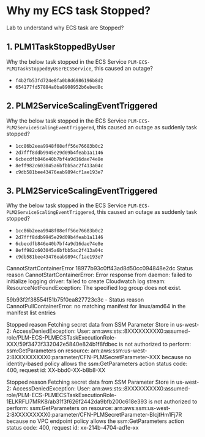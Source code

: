 Why my ECS task Stopped?
===
Lab to understand why ECS task are Stopped?

## 1. PLM1TaskStoppedByUser 
Why the below task stopped in the ECS Service `PLM-ECS-PLM1TaskStoppedByUserECSService`, this caused an outage?
- `f4b2fb53fd724e8fa0b8d6986196b8d2`
- `654177fd57884a0ba8908952b6ebed8c`

## 2. PLM2ServiceScalingEventTriggered 
Why the below task stopped in the ECS Service `PLM-ECS-PLM2ServiceScalingEventTriggered`, this caused an outage as suddenly task stopped?
- `1cc86b2eea9948f08eff56e76683b0c2`
- `2d7fff8ddb9945e29d09b4feab1a1146`
- `6cbecdfb846e40b7bf4a9d16dae74e8e`
- `8eff982c603045a6bfbb5ac2f413a04c`
- `c9db581bee43476eab9894cf1ae193e7`

## 3. PLM2ServiceScalingEventTriggered 
Why the below task stopped in the ECS Service `PLM-ECS-PLM2ServiceScalingEventTriggered`, this caused an outage as suddenly task stopped?
- `1cc86b2eea9948f08eff56e76683b0c2`
- `2d7fff8ddb9945e29d09b4feab1a1146`
- `6cbecdfb846e40b7bf4a9d16dae74e8e`
- `8eff982c603045a6bfbb5ac2f413a04c`
- `c9db581bee43476eab9894cf1ae193e7`


CannotStartContainerError
18977b93c0ff43ad8d50cc094848e2dc
Status reason	CannotStartContainerError: Error response from daemon: failed to initialize logging driver: failed to create Cloudwatch log stream: ResourceNotFoundException: The specified log group does not exist.


59b93f2f38554f51b75f0ea827723c3c - Status reason	CannotPullContainerError: no matching manifest for linux/amd64 in the manifest list entries


Stopped reason Fetching secret data from SSM Parameter Store in us-west-2: AccessDeniedException: User: arn:aws:sts::8XXXXXXXXX0:assumed-role/PLM-ECS-PLMECSTaskExecutionRole-XXX/59f3473f332042e5840e824b1f8fdbec is not authorized to perform: ssm:GetParameters on resource: arn:aws:ssm:us-west-2:8XXXXXXXXX0:parameter/CFN-PLMSecretParameter-XXX because no identity-based policy allows the ssm:GetParameters action status code: 400, request id: XX-bbd0-XX-b8b8-XX


Stopped reason Fetching secret data from SSM Parameter Store in us-west-2: AccessDeniedException: User: arn:aws:sts::8XXXXXXXXX0:assumed-role/PLM-ECS-PLMECSTaskExecutionRole-1ELKRFLI7MRK8/ab31f3f626f2442da9bfb200c618e393 is not authorized to perform: ssm:GetParameters on resource: arn:aws:ssm:us-west-2:8XXXXXXXXX0:parameter/CFN-PLMSecretParameter-BlcjtHm1Fj7R because no VPC endpoint policy allows the ssm:GetParameters action status code: 400, request id: xx-214b-4704-ad1e-xx

